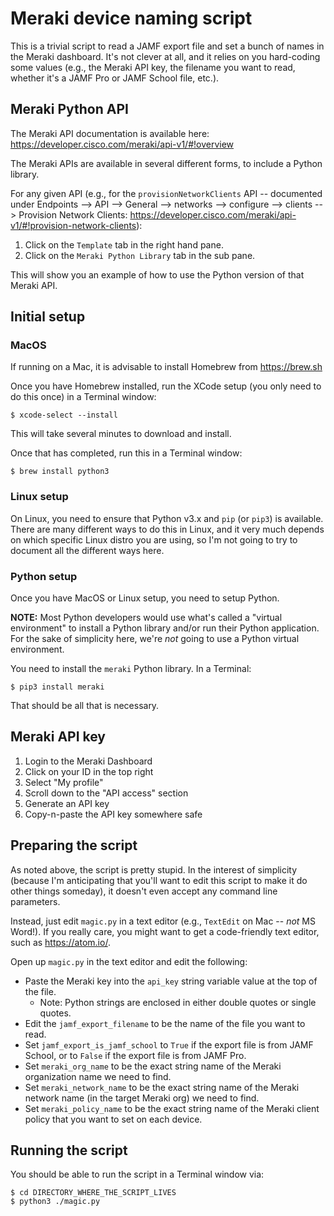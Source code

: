# Meraki device naming script

This is a trivial script to read a JAMF export file and set a bunch of
names in the Meraki dashboard.  It's not clever at all, and it relies
on you hard-coding some values (e.g., the Meraki API key, the filename
you want to read, whether it's a JAMF Pro or JAMF School file, etc.).

## Meraki Python API

The Meraki API documentation is available here:
https://developer.cisco.com/meraki/api-v1/#!overview

The Meraki APIs are available in several different forms, to include a
Python library.

For any given API (e.g., for the `provisionNetworkClients` API --
documented under Endpoints --> API --> General --> networks -->
configure --> clients --> Provision Network Clients:
https://developer.cisco.com/meraki/api-v1/#!provision-network-clients):

1. Click on the `Template` tab in the right hand pane.
1. Click on the `Meraki Python Library` tab in the sub pane.

This will show you an example of how to use the Python version of that
Meraki API.

## Initial setup

### MacOS

If running on a Mac, it is advisable to install Homebrew from
https://brew.sh

Once you have Homebrew installed, run the XCode setup (you only need
to do this once) in a Terminal window:

```
$ xcode-select --install
```

This will take several minutes to download and install.

Once that has completed, run this in a Terminal window:

```
$ brew install python3
```

### Linux setup

On Linux, you need to ensure that Python v3.x and `pip` (or `pip3`) is
available.  There are many different ways to do this in Linux, and it
very much depends on which specific Linux distro you are using, so I'm
not going to try to document all the different ways here.

### Python setup

Once you have MacOS or Linux setup, you need to setup Python.

**NOTE:** Most Python developers would use what's called a "virtual
environment" to install a Python library and/or run their Python
application.  For the sake of simplicity here, we're *not* going to
use a Python virtual environment.

You need to install the `meraki` Python library.  In a Terminal:

```
$ pip3 install meraki
```

That should be all that is necessary.

## Meraki API key

1. Login to the Meraki Dashboard
1. Click on your ID in the top right
1. Select "My profile"
1. Scroll down to the "API access" section
1. Generate an API key
1. Copy-n-paste the API key somewhere safe

## Preparing the script

As noted above, the script is pretty stupid.  In the interest of
simplicity (because I'm anticipating that you'll want to edit this
script to make it do other things someday), it doesn't even accept any
command line parameters.

Instead, just edit `magic.py` in a text editor (e.g., `TextEdit` on
Mac -- *not* MS Word!).  If you really care, you might want to get a
code-friendly text editor, such as https://atom.io/.

Open up `magic.py` in the text editor and edit the following:

* Paste the Meraki key into the `api_key` string variable value at the
  top of the file.
  * Note: Python strings are enclosed in either double quotes or
    single quotes.
* Edit the `jamf_export_filename` to be the name of the file you want
  to read.
* Set `jamf_export_is_jamf_school` to `True` if the export file is
  from JAMF School, or to `False` if the export file is from JAMF Pro.
* Set `meraki_org_name` to be the exact string name of the Meraki
  organization name we need to find.
* Set `meraki_network_name` to be the exact string name of the Meraki
  network name (in the target Meraki org) we need to find.
* Set `meraki_policy_name` to be the exact string name of the Meraki
  client policy that you want to set on each device.

## Running the script

You should be able to run the script in a Terminal window via:

```
$ cd DIRECTORY_WHERE_THE_SCRIPT_LIVES
$ python3 ./magic.py
```
